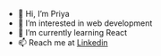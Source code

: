 - 👋 Hi, I’m Priya
- 👀 I’m interested in web development
- 🌱 I’m currently learning React
- 📫 Reach me at [Linkedin](https://www.linkedin.com/in/priya-kumari-8152bb250/)

